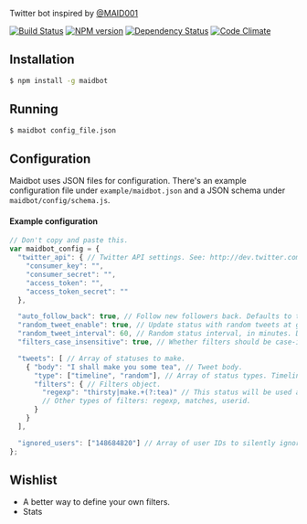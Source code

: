 Twitter bot inspired by [@MAID001](https://twitter.com/)

[![Build Status](https://travis-ci.org/vomitcuddle/maidbot.png)](https://travis-ci.org/vomitcuddle/maidbot)
[![NPM version](https://badge.fury.io/js/maidbot.png)](http://badge.fury.io/js/maidbot)
[![Dependency Status](https://gemnasium.com/vomitcuddle/maidbot.png)](https://gemnasium.com/vomitcuddle/maidbot)
[![Code Climate](https://codeclimate.com/github/vomitcuddle/maidbot.png)](https://codeclimate.com/github/vomitcuddle/maidbot)

## Installation
```bash
$ npm install -g maidbot
```

## Running
```bash
$ maidbot config_file.json
```

## Configuration
Maidbot uses JSON files for configuration.
There's an example configuration file under `example/maidbot.json` and a JSON schema under `maidbot/config/schema.js`.

#### Example configuration
```javascript
// Don't copy and paste this.
var maidbot_config = {
  "twitter_api": { // Twitter API settings. See: http://dev.twitter.com. Required.
    "consumer_key": "",
    "consumer_secret": "",
    "access_token": "",
    "access_token_secret": ""
  },

  "auto_follow_back": true, // Follow new followers back. Defaults to true.
  "random_tweet_enable": true, // Update status with random tweets at given intervals. Defaults to true.
  "random_tweet_interval": 60, // Random status interval, in minutes. Defaults to 60 minutes.
  "filters_case_insensitive": true, // Whether filters should be case-insensitive. Defaults to true.

  "tweets": [ // Array of statuses to make.
    { "body": "I shall make you some tea", // Tweet body.
      "type": ["timeline", "random"], // Array of status types. Timeline tweets will be handled by onTimelineTweet(), replies by onReply(), etc. Possible values: random, timeline, reply, follower. Required. Must not be empty.
      "filters": { // Filters object.
        "regexp": "thirsty|make.+(?:tea)" // This status will be used as a possible response to tweets matching this pattern.
        // Other types of filters: regexp, matches, userid.
      }
    }
  ],

  "ignored_users": ["148684820"] // Array of user IDs to silently ignore.
};
```

## Wishlist
* A better way to define your own filters.
* Stats
